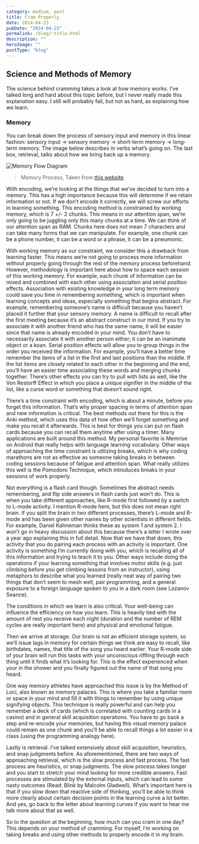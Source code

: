 ```yaml
---
category: medium, post
title: Cram Properly
date: 2014-04-23
pubDate: "2014-04-23"
permalink: /blog/:title.html
description: ""
heroImage: ""
postType: "blog"
---
```


## Science and Methods of Memory

The science behind cramming takes a look at how memory works. I’ve talked long and hard about this topic before, but I never really made this explanation easy. I still will probably fail, but not as hard, as explaining how we learn.

### Memory

You can break down the process of sensory input and memory in this linear fashion: sensory input -> sensory memory -> short-term memory -> long-term memory. The image below describes in verbs what’s going on. The last box, retrieval, talks about how we bring back up a memory.

![Memory Flow Diagram](https://cdn-images-1.medium.com/max/1600/1*JH4ITyFMRAwtkYLIvQE_tg.png)

> Memory Process, Taken from [this website](http://mrmanpr.blogspot.com/2010/04/memory-and-nostalgia.html)

With encoding, we’re looking at the things that we’ve decided to turn into a memory. This has a high importance because this will determine if we retain information or not. If we don’t encode it correctly, we will screw our efforts in learning something. This encoding method is constrained by working memory, which is 7 +/- 2 chunks. This means in our attention span, we’re only going to be juggling only this many chunks at a time. We can think of our attention span as RAM. Chunks here does not mean 7 characters and can take many forms that we can manipulate. For example, one chunk can be a phone number, it can be a word or a phrase, it can be a pneumonic.

With working memory as our constraint, we consider this a drawback from learning faster. This means we’re not going to process more information without properly going through the rest of the memory process beforehand. However, methodology is important here about how to space each session of this working memory. For example, each chunk of information can be mixed and combined with each other using association and serial position effects. Association with existing knowledge in your long term memory could save you time in remembering something, which is important when learning concepts and ideas, especially something that begins abstract. For example, remembering someone’s name is difficult because you haven’t placed it further that your sensory memory. A name is difficult to recall after the first meeting because it’s an abstract construct in our mind. If you try to associate it with another friend who has the same name, it will be easier since that name is already encoded in your mind. You don’t have to necessarily associate it with another person either; it can be an inanimate object or a koan. Serial position effects will allow you to group things in the order you received the information. For example, you’ll have a better time remember the items of a list in the first and last positions than the middle. If the list items are closely related to each other in the beginning and the end, you’ll have an easier time associating these words and merging chunks together. There’s other effects you can try to pull with lists as well, like the Von Restorff Effect in which you place a unique signifier in the middle of the list, like a curse word or something that doesn’t sound right.

There’s a time constraint with encoding, which is about a minute, before you forget this information. That’s why proper spacing in terms of attention span and new information is critical. The best methods out there for this is the Anki method, which uses this data of how often we’ll forget something and make you recall it afterwards. This is best for things you can put on flash cards because you can recall them anytime after using a timer. Many applications are built around this method. My personal favorite is Memrise on Android that really helps with language learning vocabulary. Other ways of approaching the time constraint is utilizing breaks, which is why coding marathons are not as effective as someone taking breaks in between coding sessions because of fatigue and attention span. What really utilizes this well is the Pomodoro Technique, which introduces breaks in your sessions of work properly.

Not everything is a flash card though. Sometimes the abstract needs remembering, and flip side answers in flash cards just won’t do. This is when you take different approaches, like R-mode first followed by a switch to L-mode activity. I mention R-mode here, but this does not mean right brain. If you split the brain in two different processes, there’s L-mode and R-mode and has been given other names by other scientists in different fields. For example, Daniel Kahneman thinks these as system 1 and system 2. I won’t go in heavy discussion about this because there’s a letter I wrote over a year ago explaining this in full detail. Now that we have that down, this activity that you do pairing each process with an activity is important. One activity is something I’m currently doing with you, which is recalling all of this information and trying to teach it to you. Other ways include doing the operations if your learning something that involves motor skills (e.g. just climbing before you get climbing lessons from an instructor), using metaphors to describe what you learned (really neat way of pairing two things that don’t seem to mesh well, pair programming, and a general exposure to a foreign language spoken to you in a dark room (see Lozanov Seance).

The conditions in which we learn is also critical. Your well-being can influence the efficiency on how you learn. This is heavily tied with the amount of rest you receive each night (duration and the number of REM cycles are really important here) and physical and emotional fatigue.

Then we arrive at storage. Our brain is not an efficient storage system, so we’ll issue lags in memory for certain things we think are easy to recall, like birthdates, names, that title of the song you heard earlier. Your R-mode side of your brain will run this tasks with your unconscious riffling through each thing until it finds what it’s looking for. This is the effect experienced when your in the shower and you finally figured out the name of that song you heard.

One way memory athletes have approached this issue is by the Method of Loci, also known as memory palaces. This is where you take a familiar room or space in your mind and fill it with things to remember by using unique signifying objects. This technique is really powerful and can help you remember a deck of cards (which is correlated with counting cards in a casino) and in general skill acquisition operations. You have to go back a step and re-encode your memories, but having this visual memory palace could remain as one chunk and you’ll be able to recall things a lot easier in a class (using the programming analogy here).

Lastly is retrieval. I’ve talked extensively about skill acquisition, heuristics, and snap judgments before. As aforementioned, there are two ways of approaching retrieval, which is the slow process and fast process. The fast process are heuristics, or snap judgments. The slow process takes longer and you start to stretch your mind looking for more credible answers. Fast processes are stimulated by the external inputs, which can lead to some nasty outcomes (Read: Blink by Malcolm Gladwell). What’s important here is that if you slow down that reactive side of thinking, you’ll be able to think more clearly about certain decision points in the learning curve a lot better. And yes, go back to the letter about learning curves if you want to hear me talk more about that as well.

So to the question at the beginning, how much can you cram in one day? This depends on your method of cramming. For myself, I’m working on taking breaks and using other methods to properly encode it in my brain.
